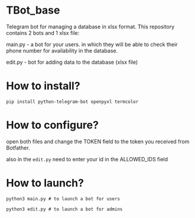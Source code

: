 # TBot_base
Telegram bot for managing a database in xlsx format.
This repository contains 2 bots and 1 xlsx file:

main.py - a bot for your users. in which they will be able to check their phone number for availability in the database.

edit.py - bot for adding data to the database (xlsx file)

# **How to install?**

 ``` 
 pip install python-telegram-bot openpyxl termcolor
 
 ```
# **How to configure?**
open both files and change the TOKEN field to the token you received from Botfather.

also in the `edit.py` need to enter your id in the ALLOWED_IDS field

# **How to launch?**
```
python3 main.py # to launch a bot for users

python3 edit.py # to launch a bot for admins
```
